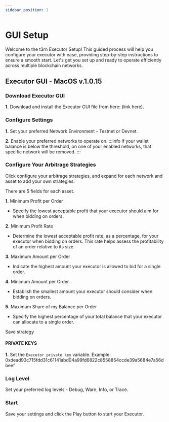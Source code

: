 ```yaml
---
sidebar_position: 1
---
```


# GUI Setup

Welcome to the t3rn Executor Setup! This guided process will help you configure your executor with ease, providing step-by-step instructions to ensure a smooth start. Let's get you set up and ready to operate efficiently across multiple blockchain networks.

## Executor GUI - MacOS v.1.0.15

### Download Executor GUI

**1.** Download and install the Executor GUI file from here: (link here).

### Configure Settings

**1.** Set your preferred Network Environment - Testnet or Devnet.

**2.** Enable your preferred networks to operate on.
:::info If your wallet balance is below the threshold, on one of your enabled networks, that specific network will be removed.
:::

### Configure Your Arbitrage Strategies

Click configure your arbitrage strategies, and expand for each network and asset to add your own strategies.

There are 5 fields for each asset.

**1.** Minimum Profit per Order

- Specify the lowest acceptable profit that your executor should aim for when bidding on orders.

**2.** Minimum Profit Rate

- Determine the lowest acceptable profit rate, as a percentage, for your executor when bidding on orders. This rate helps assess the profitability of an order relative to its size.

**3.** Maximum Amount per Order

- Indicate the highest amount your executor is allowed to bid for a single order.

**4.** Minimum Amount per Order

- Establish the smallest amount your executor should consider when bidding on orders.

**5.** Maximum Share of my Balance per Order

- Specify the highest percentage of your total balance that your executor can allocate to a single order.

Save strategy

#### PRIVATE KEYS

**1.** Set the `Executor private key` variable. Example: 0xdead93c715fdd31c61141abd04a99fd6822c8558854ccde39a5684e7a56dbeef

### Log Level

Set your preferred log levels - Debug, Warn, Info, or Trace.

### Start

Save your settings and click the Play button to start your Executor.
